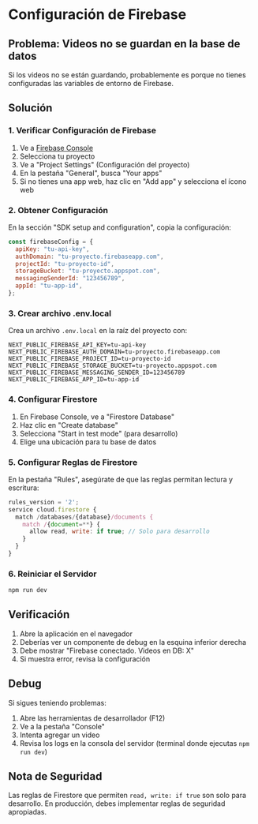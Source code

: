 # Configuración de Firebase

## Problema: Videos no se guardan en la base de datos

Si los videos no se están guardando, probablemente es porque no tienes configuradas las variables de entorno de Firebase.

## Solución

### 1. Verificar Configuración de Firebase

1. Ve a [Firebase Console](https://console.firebase.google.com/)
2. Selecciona tu proyecto
3. Ve a "Project Settings" (Configuración del proyecto)
4. En la pestaña "General", busca "Your apps"
5. Si no tienes una app web, haz clic en "Add app" y selecciona el ícono web

### 2. Obtener Configuración

En la sección "SDK setup and configuration", copia la configuración:

```javascript
const firebaseConfig = {
  apiKey: "tu-api-key",
  authDomain: "tu-proyecto.firebaseapp.com",
  projectId: "tu-proyecto-id",
  storageBucket: "tu-proyecto.appspot.com",
  messagingSenderId: "123456789",
  appId: "tu-app-id",
};
```

### 3. Crear archivo .env.local

Crea un archivo `.env.local` en la raíz del proyecto con:

```env
NEXT_PUBLIC_FIREBASE_API_KEY=tu-api-key
NEXT_PUBLIC_FIREBASE_AUTH_DOMAIN=tu-proyecto.firebaseapp.com
NEXT_PUBLIC_FIREBASE_PROJECT_ID=tu-proyecto-id
NEXT_PUBLIC_FIREBASE_STORAGE_BUCKET=tu-proyecto.appspot.com
NEXT_PUBLIC_FIREBASE_MESSAGING_SENDER_ID=123456789
NEXT_PUBLIC_FIREBASE_APP_ID=tu-app-id
```

### 4. Configurar Firestore

1. En Firebase Console, ve a "Firestore Database"
2. Haz clic en "Create database"
3. Selecciona "Start in test mode" (para desarrollo)
4. Elige una ubicación para tu base de datos

### 5. Configurar Reglas de Firestore

En la pestaña "Rules", asegúrate de que las reglas permitan lectura y escritura:

```javascript
rules_version = '2';
service cloud.firestore {
  match /databases/{database}/documents {
    match /{document=**} {
      allow read, write: if true; // Solo para desarrollo
    }
  }
}
```

### 6. Reiniciar el Servidor

```bash
npm run dev
```

## Verificación

1. Abre la aplicación en el navegador
2. Deberías ver un componente de debug en la esquina inferior derecha
3. Debe mostrar "Firebase conectado. Videos en DB: X"
4. Si muestra error, revisa la configuración

## Debug

Si sigues teniendo problemas:

1. Abre las herramientas de desarrollador (F12)
2. Ve a la pestaña "Console"
3. Intenta agregar un video
4. Revisa los logs en la consola del servidor (terminal donde ejecutas `npm run dev`)

## Nota de Seguridad

Las reglas de Firestore que permiten `read, write: if true` son solo para desarrollo. En producción, debes implementar reglas de seguridad apropiadas.
